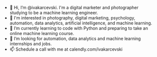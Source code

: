 - 👋 Hi, I’m @ivakarcevski. I'm a digital marketer and photographer studying to be a machine learning engineer.
- 👀 I'm interested in photography, digital marketing, psychology, automation, data analytics, artificial intelligence, and machine learning.
- 🌱 I’m currently learning to code with Python and preparing to take an online machine learning course.
- 💞️ I’m looking for automation, data analytics and machine learning internships and jobs.
- 📫 Schedule a call with me at calendly.com/ivakarcevski
<!---
ivakarcevski/ivakarcevski is a ✨ special ✨ repository because its `README.md` (this file) appears on your GitHub profile.
You can click the Preview link to take a look at your changes.
--->
